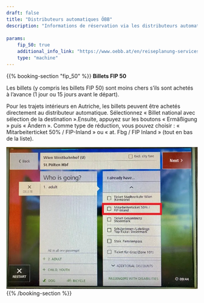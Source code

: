 ```yaml
---
draft: false
title: "Distributeurs automatiques ÖBB"
description: "Informations de réservation via les distributeurs automatiques ÖBB."

params:
    fip_50: true
    additional_info_link: "https://www.oebb.at/en/reiseplanung-services/am-bahnhof/ticketautomat"
    type: "machine"
---
```


{{% booking-section "fip_50" %}}
**Billets FIP 50**

Les billets (y compris les billets FIP 50) sont moins chers s’ils sont achetés à l’avance (1 jour ou 15 jours avant le départ).

Pour les trajets intérieurs en Autriche, les billets peuvent être achetés directement au distributeur automatique. Sélectionnez « Billet national avec sélection de la destination ».Ensuite, appuyez sur les boutons « Ermäßigung » puis « Ändern ». Comme type de réduction, vous pouvez choisir : « Mitarbeiterticket 50% / FIP-Inland » ou « at. Fbg / FIP Inland » (tout en bas de la liste).

![Billets FIP 50 aux distributeurs automatiques ÖBB](obb_ticket_machine_fip_50.en.webp)
{{% /booking-section %}}

